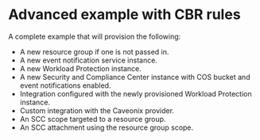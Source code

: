 # Advanced example with CBR rules

A complete example that will provision the following:
- A new resource group if one is not passed in.
- A new event notification service instance.
- A new Workload Protection instance.
- A new Security and Compliance Center instance with COS bucket and event notifications enabled.
- Integration configured with the newly provisioned Workload Protection instance.
- Custom integration with the Caveonix provider.
- An SCC scope targeted to a resource group.
- An SCC attachment using the resource group scope.
